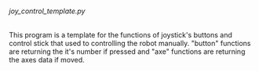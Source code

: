 ###### joy_control_template.py
This program is a template for the functions of joystick's buttons and control stick that used to controlling the robot manually.
"button" functions are returning the it's number if pressed and "axe" functions are returning the axes data if moved.
